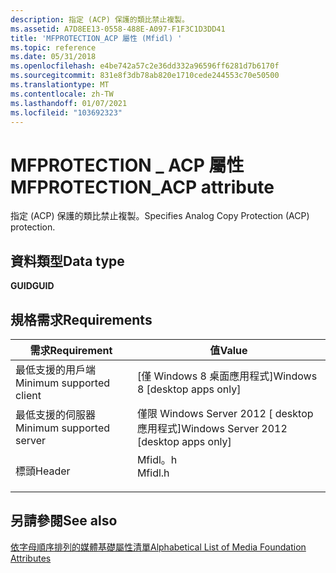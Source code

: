 ```yaml
---
description: 指定 (ACP) 保護的類比禁止複製。
ms.assetid: A7D8EE13-0558-488E-A097-F1F3C1D3DD41
title: 'MFPROTECTION_ACP 屬性 (Mfidl) '
ms.topic: reference
ms.date: 05/31/2018
ms.openlocfilehash: e4be742a57c2e36dd332a96596ff6281d7b6170f
ms.sourcegitcommit: 831e8f3db78ab820e1710cede244553c70e50500
ms.translationtype: MT
ms.contentlocale: zh-TW
ms.lasthandoff: 01/07/2021
ms.locfileid: "103692323"
---
```

# <a name="mfprotection_acp-attribute"></a><span data-ttu-id="9116c-103">MFPROTECTION \_ ACP 屬性</span><span class="sxs-lookup"><span data-stu-id="9116c-103">MFPROTECTION\_ACP attribute</span></span>

<span data-ttu-id="9116c-104">指定 (ACP) 保護的類比禁止複製。</span><span class="sxs-lookup"><span data-stu-id="9116c-104">Specifies Analog Copy Protection (ACP) protection.</span></span>

## <a name="data-type"></a><span data-ttu-id="9116c-105">資料類型</span><span class="sxs-lookup"><span data-stu-id="9116c-105">Data type</span></span>

<span data-ttu-id="9116c-106">**GUID**</span><span class="sxs-lookup"><span data-stu-id="9116c-106">**GUID**</span></span>

## <a name="requirements"></a><span data-ttu-id="9116c-107">規格需求</span><span class="sxs-lookup"><span data-stu-id="9116c-107">Requirements</span></span>



| <span data-ttu-id="9116c-108">需求</span><span class="sxs-lookup"><span data-stu-id="9116c-108">Requirement</span></span> | <span data-ttu-id="9116c-109">值</span><span class="sxs-lookup"><span data-stu-id="9116c-109">Value</span></span> |
|-------------------------------------|------------------------------------------------------------------------------------|
| <span data-ttu-id="9116c-110">最低支援的用戶端</span><span class="sxs-lookup"><span data-stu-id="9116c-110">Minimum supported client</span></span><br/> | <span data-ttu-id="9116c-111">\[僅 Windows 8 桌面應用程式\]</span><span class="sxs-lookup"><span data-stu-id="9116c-111">Windows 8 \[desktop apps only\]</span></span><br/>                                         |
| <span data-ttu-id="9116c-112">最低支援的伺服器</span><span class="sxs-lookup"><span data-stu-id="9116c-112">Minimum supported server</span></span><br/> | <span data-ttu-id="9116c-113">僅限 Windows Server 2012 \[ desktop 應用程式\]</span><span class="sxs-lookup"><span data-stu-id="9116c-113">Windows Server 2012 \[desktop apps only\]</span></span><br/>                               |
| <span data-ttu-id="9116c-114">標頭</span><span class="sxs-lookup"><span data-stu-id="9116c-114">Header</span></span><br/>                   | <dl> <span data-ttu-id="9116c-115"><dt>Mfidl。h</dt></span><span class="sxs-lookup"><span data-stu-id="9116c-115"><dt>Mfidl.h</dt></span></span> </dl> |



## <a name="see-also"></a><span data-ttu-id="9116c-116">另請參閱</span><span class="sxs-lookup"><span data-stu-id="9116c-116">See also</span></span>

<dl> <dt>

[<span data-ttu-id="9116c-117">依字母順序排列的媒體基礎屬性清單</span><span class="sxs-lookup"><span data-stu-id="9116c-117">Alphabetical List of Media Foundation Attributes</span></span>](alphabetical-list-of-media-foundation-attributes.md)
</dt> </dl>

 

 




